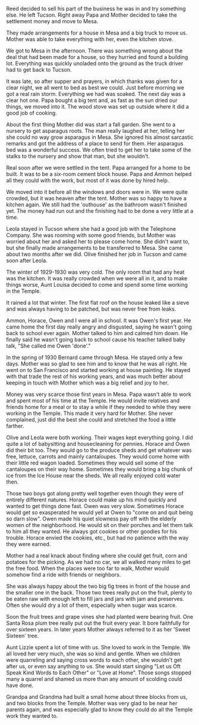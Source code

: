 Reed decided to sell his part of the business he was in and try
something else. He left Tucson. Right away Papa and Mother decided to
take the settlement money and move to Mesa.

They made arrangements for a house in Mesa and a big truck to move us.
Mother was able to take everything with her, even the kitchen stove.

We got to Mesa in the afternoon. There was something wrong about the
deal that had been made for a house, so they hurried and found a
building lot. Everything was quickly unoladed onto the ground as the
truck driver had to get back to Tucson.

It was late, so after supper and prayers, in which thanks was given
for a clear night, we all went to bed as best we could. Just before
morning we got a real rain storm. Everything we had was soaked. The
next day was a clear hot one. Papa bought a big tent and, as fast
as the sun dried our things, we moved into it. The wood stove was
set up outside where it did a good job of cooking.

About the first thing Mother did was start a fall garden. She went
to a nursery to get asparagus roots. The man really laughed at her,
telling her she could no way grow asparagus in Mesa. She ignored his
almost sarcastic remarks and got the address of a place to send for
them. Her asparagus bed was a wonderful success. We often tried to
get her to take some of the stalks to the nursery and show that man,
but she wouldn't.

Real soon after we were settled in the tent. Papa arranged for a home
to be built. It was to be a six-room cement block house. Papa and
Ammon helped all they could with the work, but most of it was done
by hired help.

We moved into it before all the windows and doors were in. We were
quite crowded, but it was heaven after the tent. Mother was so happy
to have a kitchen again. We still had the 'outhouse' as the bathroom
wasn't finished yet. The money had run out and the finishing had to
be done a very little at a time.

Leola stayed in Tucson where she had a good job with the Telephone
Company. She was rooming with some good friends, but Mother was
worried about her and asked her to please come home. She didn't
want to, but she finally made arrangements to be transferred to
Mesa. She came about two months after we did. Olive finished her
job in Tucson and came soon after Leola.

The winter of 1929-1930 was very cold. The only room that had any
heat was the kitchen. It was really crowded when we were all in it,
and to make things worse, Aunt Louisa decided to come and spend
some time working in the Temple.

It rained a lot that winter. The first flat roof on the house leaked
like a sieve and was always having to be patched, but was never free
from leaks.

Ammon, Horace, Owen and I were all in school. It was Owen's first
year. He came home the first day really angry and disgusted, saying
he wasn't going back to school ever again. Mother talked to him and
calmed him down. He finally said he wasn't going back to school cause
his teacher talked baby talk, "She called me Owen 'done'."

In the spring of 1930 Bernard came through Mesa. He stayed only a few
days. Mother was so glad to see him and to know that he was all right.
He went on to San Francisco and started working at house painting. He
stayed with that trade the rest of his working years, and was much
better about keeping in touch with Mother which was a big relief and
joy to her.

Money was very scarce those first years in Mesa. Papa wasn't able to
work and spent most of his time at the Temple. He would invite
relatives and friends home for a meal or to stay a while if they
needed to while they were working in the Temple. This made it very
hard for Mother. She never complained, just did the best she could
and stretched the food a little farther.

Olive and Leola were both working. Their wages kept everything going.
I did quite a lot of babysitting and housecleaning for pennies. Horace
and Owen did their bit too. They would go to the produce sheds and get
whatever was free, lettuce, carrots and mainly cantaloupes. They would
come home with their little red wagon loaded. Sometimes they would
sell some of the cantaloupes on their way home. Sometimes they would
bring a big chunk of ice from the Ice House near the sheds. We all
really enjoyed cold water then.

Those two boys got along pretty well together even though they were of
entirely different natures. Horace could make up his mind quickly and
wanted to get things done fast. Owen was very slow. Sometimes Horace
would get so exasperated he would yell at Owen to "come on and quit
being so darn slow". Owen made his quiet slowness pay off with the
elderly women of the neighborhood. He would sit on their porches and
let them talk to him all they wanted. He always got cookies or other
goodies for his trouble. Horace envied the cookies, etc., but had no
patience with the way they were earned.

Mother had a real knack about finding where she could get fruit, corn
and potatoes for the picking. As we had no car, we all walked many miles
to get the free food. When the places were too far to walk, Mother
would somehow find a ride with friends or neighbors.

She was always happy about the two big fig trees in front of the house
and the smaller one in the back. Those two trees really put on the fruit,
plenty to be eaten raw with enough left to fill jars and jars with jam
and preserves. Often she would dry a lot of them, especially when sugar
was scarce.

Soon the fruit trees and grape vines she had planted were bearing
fruit. One Santa Rosa plum tree really put out the fruit every year.
It bore faithfully for over sixteen years. In later years Mother
always referred to it as her 'Sweet Sixteen' tree.

Aunt Lizzie spent a lot of time with us. She loved to work in the
Temple. We all loved her very much, she was so kind and gentle. When
we children were quarreling and saying cross words to each other,
she wouldn't get after us, or even say anything to us. She would
start singing "Let us Oft Speak Kind Words to Each Other" or "Love
at Home". Those songs stopped many a quarrel and shamed us more than
any amount of scolding could have done.

Grandpa and Grandma had built a small home about three blocks from
us, and two blocks from the Temple. Mother was very glad to be near
her parents again, and was especially glad to know they could do
all the Temple work they wanted to.